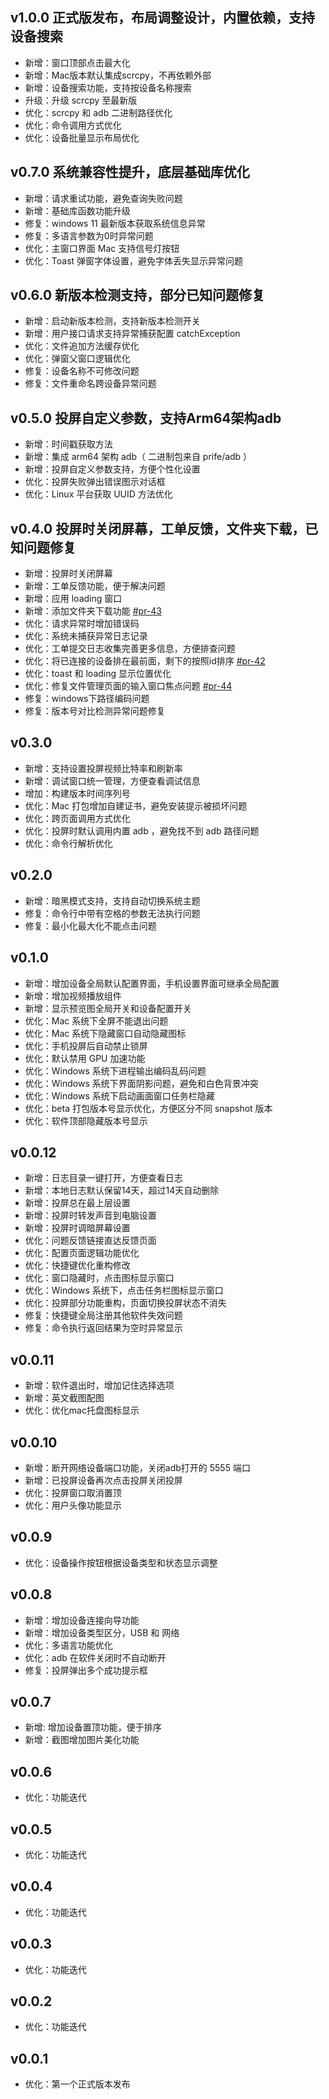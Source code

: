 ## v1.0.0 正式版发布，布局调整设计，内置依赖，支持设备搜索

- 新增：窗口顶部点击最大化
- 新增：Mac版本默认集成scrcpy，不再依赖外部
- 新增：设备搜索功能，支持按设备名称搜索
- 升级：升级 scrcpy 至最新版
- 优化：scrcpy 和 adb 二进制路径优化
- 优化：命令调用方式优化
- 优化：设备批量显示布局优化

## v0.7.0 系统兼容性提升，底层基础库优化

- 新增：请求重试功能，避免查询失败问题
- 新增：基础库函数功能升级
- 修复：windows 11 最新版本获取系统信息异常
- 修复：多语言参数为0时异常问题
- 优化：主窗口界面 Mac 支持信号灯按钮
- 优化：Toast 弹窗字体设置，避免字体丢失显示异常问题

## v0.6.0 新版本检测支持，部分已知问题修复

- 新增：启动新版本检测，支持新版本检测开关
- 新增：用户接口请求支持异常捕获配置 catchException
- 优化：文件追加方法缓存优化
- 优化：弹窗父窗口逻辑优化
- 修复：设备名称不可修改问题
- 修复：文件重命名跨设备异常问题

## v0.5.0 投屏自定义参数，支持Arm64架构adb

- 新增：时间戳获取方法
- 新增：集成 arm64 架构 adb（ 二进制包来自 prife/adb ）
- 新增：投屏自定义参数支持，方便个性化设置
- 优化：投屏失败弹出错误图示对话框
- 优化：Linux 平台获取 UUID 方法优化

## v0.4.0 投屏时关闭屏幕，工单反馈，文件夹下载，已知问题修复

- 新增：投屏时关闭屏幕
- 新增：工单反馈功能，便于解决问题
- 新增：应用 loading 窗口
- 新增：添加文件夹下载功能 [#pr-43](https://github.com/modstart-lib/linkandroid/pull/43)
- 优化：请求异常时增加错误码
- 优化：系统未捕获异常日志记录
- 优化：工单提交日志收集完善更多信息，方便排查问题
- 优化：将已连接的设备排在最前面，剩下的按照id排序 [#pr-42](https://github.com/modstart-lib/linkandroid/pull/42/files)
- 优化：toast 和 loading 显示位置优化
- 优化：修复文件管理页面的输入窗口焦点问题 [#pr-44](https://github.com/modstart-lib/linkandroid/pull/44)
- 修复：windows下路径编码问题
- 修复：版本号对比检测异常问题修复

## v0.3.0

- 新增：支持设置投屏视频比特率和刷新率
- 新增：调试窗口统一管理，方便查看调试信息
- 增加：构建版本时间序列号
- 优化：Mac 打包增加自建证书，避免安装提示被损坏问题
- 优化：跨页面调用方式优化
- 优化：投屏时默认调用内置 adb ，避免找不到 adb 路径问题
- 优化：命令行解析优化

## v0.2.0

- 新增：暗黑模式支持，支持自动切换系统主题
- 修复：命令行中带有空格的参数无法执行问题
- 修复：最小化最大化不能点击问题

## v0.1.0

- 新增：增加设备全局默认配置界面，手机设置界面可继承全局配置
- 新增：增加视频播放组件
- 新增：显示预览图全局开关和设备配置开关
- 优化：Mac 系统下全屏不能退出问题
- 优化：Mac 系统下隐藏窗口自动隐藏图标
- 优化：手机投屏后自动禁止锁屏
- 优化：默认禁用 GPU 加速功能
- 优化：Windows 系统下进程输出编码乱码问题
- 优化：Windows 系统下界面阴影问题，避免和白色背景冲突
- 优化：Windows 系统下启动画面窗口任务栏隐藏
- 优化：beta 打包版本号显示优化，方便区分不同 snapshot 版本
- 优化：软件顶部隐藏版本号显示

## v0.0.12

- 新增：日志目录一键打开，方便查看日志
- 新增：本地日志默认保留14天，超过14天自动删除
- 新增：投屏总在最上层设置
- 新增：投屏时转发声音到电脑设置
- 新增：投屏时调暗屏幕设置
- 优化：问题反馈链接直达反馈页面
- 优化：配置页面逻辑功能优化
- 优化：快捷键优化重构修改
- 优化：窗口隐藏时，点击图标显示窗口
- 优化：Windows 系统下，点击任务栏图标显示窗口
- 优化：投屏部分功能重构，页面切换投屏状态不消失
- 修复：快捷键全局注册其他软件失效问题
- 修复：命令执行返回结果为空时异常显示

## v0.0.11

- 新增：软件退出时，增加记住选择选项
- 新增：英文截图配图
- 优化：优化mac托盘图标显示

## v0.0.10

- 新增：断开网络设备端口功能，关闭adb打开的 5555 端口
- 新增：已投屏设备再次点击投屏关闭投屏
- 优化：投屏窗口取消置顶
- 优化：用户头像功能显示

## v0.0.9

- 优化：设备操作按钮根据设备类型和状态显示调整

## v0.0.8

- 新增：增加设备连接向导功能
- 新增：增加设备类型区分，USB 和 网络
- 优化：多语言功能优化
- 优化：adb 在软件关闭时不自动断开
- 修复：投屏弹出多个成功提示框

## v0.0.7

- 新增: 增加设备置顶功能，便于排序
- 新增：截图增加图片美化功能

## v0.0.6

- 优化：功能迭代

## v0.0.5

- 优化：功能迭代

## v0.0.4

- 优化：功能迭代

## v0.0.3

- 优化：功能迭代

## v0.0.2

- 优化：功能迭代

## v0.0.1

- 优化：第一个正式版本发布
